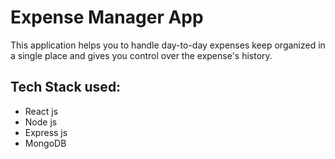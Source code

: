 # Expense Manager App 

This application helps you to handle day-to-day expenses keep organized in a single place  and gives you control over the expense's history. 

## Tech Stack used:
  - React js
  - Node js
  - Express js
  - MongoDB
